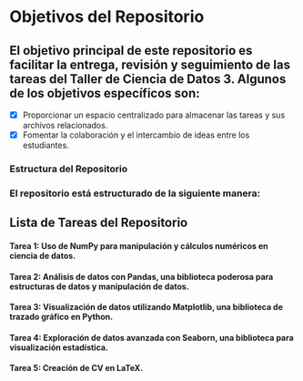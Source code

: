 
# Objetivos del Repositorio
## El objetivo principal de este repositorio es facilitar la entrega, revisión y seguimiento de las tareas del Taller de Ciencia de Datos 3. Algunos de los objetivos específicos son:

- [x] Proporcionar un espacio centralizado para almacenar las tareas y sus archivos relacionados.
- [x] Fomentar la colaboración y el intercambio de ideas entre los estudiantes.
### Estructura del Repositorio
### El repositorio está estructurado de la siguiente manera:
## Lista de Tareas del Repositorio
#### Tarea 1: Uso de NumPy para manipulación y cálculos numéricos en ciencia de datos.
#### Tarea 2: Análisis de datos con Pandas, una biblioteca poderosa para estructuras de datos y manipulación de datos.
#### Tarea 3: Visualización de datos utilizando Matplotlib, una biblioteca de trazado gráfico en Python.
#### Tarea 4: Exploración de datos avanzada con Seaborn, una biblioteca para visualización estadística.
#### Tarea 5: Creación de CV en LaTeX.
